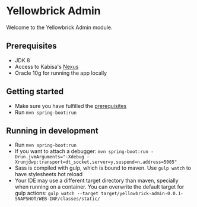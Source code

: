 # Yellowbrick Admin

Welcome to the Yellowbrick Admin module.

## Prerequisites

* JDK 8
* Access to Kabisa's [Nexus](http://nexus.kabisa.nl/index.html#welcome)
* Oracle 10g for running the app locally

## Getting started

* Make sure you have fulfilled the [prerequisites](#prerequisites)
* Run `mvn spring-boot:run`

## Running in development

* Run `mvn spring-boot:run`
* If you want to attach a debugger: `mvn spring-boot:run -Drun.jvmArguments="-Xdebug -Xrunjdwp:transport=dt_socket,server=y,suspend=n,address=5005"`
* Sass is compiled with gulp, which is bound to maven. Use `gulp watch` to have stylesheets hot reload
* Your IDE may use a different target directory than maven, specially when running on a container. You can overwrite the default target for gulp actions: `gulp watch --target target/yellowbrick-admin-0.0.1-SNAPSHOT/WEB-INF/classes/static/`
